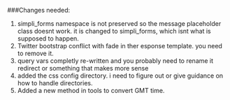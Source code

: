 ###Changes needed:
1. simpli_forms namespace is not preserved so the message placeholder class doesnt work. it is changed to simpli_forms, which isnt what is supposed to happen.
2. Twitter bootstrap conflict with fade in ther esponse template. you need to remove it.
3. query vars completly re-written and you probably need to rename it redirect or something that makes more sense
4. added the css config directory. i need to figure out or give guidance on how to handle directories.
5. Added a new method in tools to convert GMT time.